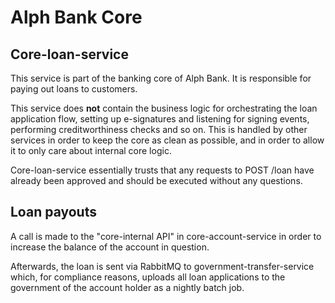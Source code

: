# Alph Bank Core
## Core-loan-service

This service is part of the banking core of Alph Bank. It is responsible for paying out loans to customers. 

This service does **not** contain the business logic for orchestrating the loan application flow, setting up e-signatures and listening for signing events, performing creditworthiness checks and so on.
This is handled by other services in order to keep the core as clean as possible, and in order to allow it to only care about internal core logic.

Core-loan-service essentially trusts that any requests to POST /loan have already been approved and should be executed without any questions. 

## Loan payouts

A call is made to the "core-internal API" in core-account-service in order to increase the balance of the account in question.

Afterwards, the loan is sent via RabbitMQ to government-transfer-service which, for compliance reasons, uploads all loan applications to the government of the account holder as a nightly batch job.